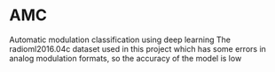 # AMC
Automatic modulation classification using deep learning
The radioml2016.04c dataset used in this project which has some errors in analog modulation formats, so the accuracy of the model is low
